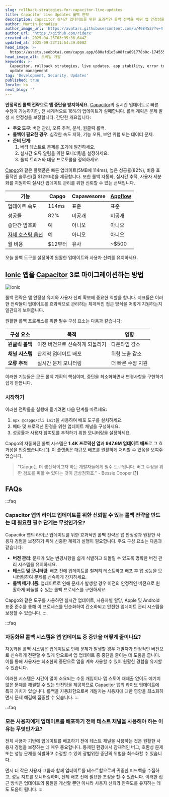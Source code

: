```yaml
---
slug: rollback-strategies-for-capacitor-live-updates
title: Capacitor Live Updates 롤백 전략
description: Capacitor 실시간 업데이트를 위한 효과적인 롤백 전략을 배워 앱 안정성을 보장하고 업데이트 중 사용자 중단을 최소화하세요.
author: Martin Donadieu
author_image_url: 'https://avatars.githubusercontent.com/u/4084527?v=4'
author_url: 'https://github.com/riderx'
created_at: 2025-04-25T03:35:36.644Z
updated_at: 2025-09-23T11:54:39.000Z
head_image: >-
  https://assets.seobotai.com/capgo.app/680afd1e5a08fca891778b0c-1745552174598.jpg
head_image_alt: 모바일 개발
keywords: >-
  Capacitor, rollback strategies, live updates, app stability, error tracking,
  update management
tag: 'Development, Security, Updates'
published: true
locale: ko
next_blog: ''
---
```

**안정적인 롤백 전략으로 앱 중단을 방지하세요.** [Capacitor](https://capacitorjs.com/)의 실시간 업데이트로 빠른 수정이 가능하지만, 전 세계적으로 18%의 업데이트가 실패합니다. 롤백 계획은 문제 발생 시 안정성을 보장합니다. 간단한 개요입니다:

-   **주요 도구**: 버전 관리, 오류 추적, 분석, 원클릭 롤백.
-   **롤백이 필요한 경우**: 심각한 속도 저하, 기능 오류, 보안 위험 또는 데이터 문제.
-   **준비 단계**:
    1.  베타 테스트로 문제를 조기에 발견하세요.
    2.  실시간 오류 알림을 위한 모니터링을 설정하세요.
    3.  롤백 트리거와 대응 프로토콜을 정의하세요.

[Capgo](https://capgo.app/)와 같은 플랫폼은 빠른 업데이트(5MB에 114ms), 높은 성공률(82%), 비용 효율적인 솔루션(월 $12부터)을 제공합니다. 또한 롤백 자동화, 실시간 추적, 사용자 세분화를 지원하여 실시간 업데이트 관리를 위한 신뢰할 수 있는 선택입니다.

| **기능** | **Capgo** | **Capawesome** | **[Appflow](https://ionic.io/appflow/)** |
| --- | --- | --- | --- |
| 업데이트 속도 | 114ms | 표준 | 표준 |
| 성공률 | 82% | 미공개 | 미공개 |
| 종단간 암호화 | 예 | 아니오 | 아니오 |
| [자체 호스팅 옵션](https://capgo.app/blog/self-hosted-capgo/) | 예 | 아니오 | 아니오 |
| 월 비용 | $12부터 | 유사 | ~$500 |

오늘 롤백 도구를 설정하여 원활한 업데이트와 사용자 신뢰를 유지하세요.

## [Ionic](https://ionicframework.com/) 앱을 [Capacitor](https://capacitorjs.com/) 3로 마이그레이션하는 방법

![Ionic](https://assets.seobotai.com/capgo.app/680afd1e5a08fca891778b0c/e144b5b930d9d793c665f9f08c6b1196.jpg)

롤백 전략은 앱 안정성 유지와 사용자 신뢰 확보에 중요한 역할을 합니다. 지표들은 이러한 전략들이 업데이트를 효과적으로 관리하는 체계적인 접근 방식을 어떻게 지원하는지 일관되게 보여줍니다.

원활한 롤백 프로세스를 위한 필수 구성 요소는 다음과 같습니다:

| 구성 요소 | 목적 | 영향 |
| --- | --- | --- |
| **원클릭 롤백** | 이전 버전으로 신속하게 되돌리기 | 다운타임 감소 |
| **채널 시스템** | 단계적 업데이트 배포 | 위험 노출 감소 |
| **오류 추적** | 실시간 문제 모니터링 | 더 빠른 수정 지원 |

이러한 기능들은 모든 롤백 계획의 핵심이며, 중단을 최소화하면서 변경사항을 구현하기 쉽게 만듭니다.

### 시작하기

이러한 전략들을 실행에 옮기려면 다음 단계를 따르세요:

1.  `npx @capgo/cli init`을 사용하여 배포 도구를 설치하세요.
2.  베타 및 프로덕션 환경을 위한 업데이트 채널을 구성하세요.
3.  성공률과 사용자 참여도를 추적하기 위한 모니터링을 설정하세요.

Capgo의 자동화된 롤백 시스템은 **1.4K 프로덕션 앱**과 **947.6M 업데이트 배포**로 그 효과성을 입증했습니다 [\[1\]](https://capgo.app/). 이 플랫폼은 대규모 배포를 원활하게 처리할 수 있음을 보여주었습니다.

> "Capgo는 더 생산적이고자 하는 개발자들에게 필수 도구입니다. 버그 수정을 위한 검토를 피할 수 있다는 것이 금상첨화죠." - Bessie Cooper [\[1\]](https://capgo.app/)

## FAQs

:::faq
### Capacitor 앱의 라이브 업데이트를 위한 신뢰할 수 있는 롤백 전략을 만드는 데 필요한 필수 단계는 무엇인가요?

Capacitor 앱의 라이브 업데이트를 위한 효과적인 롤백 전략은 앱 안정성과 원활한 사용자 경험을 보장하기 위해 신중한 계획과 실행이 필요합니다. 주요 구성 요소는 다음과 같습니다:

-   **버전 관리**: 문제가 있는 변경사항을 쉽게 식별하고 되돌릴 수 있도록 명확한 버전 관리 시스템을 유지하세요.
-   **테스트 및 모니터링**: 배포 전에 업데이트를 철저히 테스트하고 배포 후 앱 성능을 모니터링하여 문제를 신속하게 감지하세요.
-   **롤백 메커니즘**: 업데이트로 인해 문제가 발생할 경우 이전의 안정적인 버전으로 원활하게 되돌릴 수 있는 롤백 프로세스를 구현하세요.

Capgo와 같은 도구를 사용하면 실시간 업데이트, 사용자별 할당, Apple 및 Android 표준 준수를 통해 이 프로세스를 단순화하여 간소화되고 안전한 업데이트 관리 시스템을 보장할 수 있습니다.
:::

:::faq
### 자동화된 롤백 시스템은 앱 업데이트 중 중단을 어떻게 줄이나요?

자동화된 롤백 시스템은 업데이트로 인해 문제가 발생할 경우 개발자가 안정적인 버전으로 신속하게 전환할 수 있게 함으로써 앱 업데이트 중 중단을 줄이는 데 도움을 줍니다. 이를 통해 사용자는 최소한의 중단으로 앱을 계속 사용할 수 있어 원활한 경험을 유지할 수 있습니다.

이러한 시스템은 시간이 많이 소요되는 수동 개입이나 앱 스토어 재제출 없이도 예기치 않은 문제를 해결할 수 있는 안전망을 제공하므로 Capacitor 앱의 라이브 업데이트에 특히 가치가 있습니다. 롤백을 자동화함으로써 개발자는 사용자에 대한 영향을 최소화하면서 문제 해결에 집중할 수 있습니다.
:::

:::faq
### 모든 사용자에게 업데이트를 배포하기 전에 테스트 채널을 사용해야 하는 이유는 무엇인가요?

전체 사용자 기반에 업데이트를 배포하기 전에 테스트 채널을 사용하는 것은 원활한 사용자 경험을 보장하는 데 매우 중요합니다. 통제된 환경에서 잠재적인 버그, 호환성 문제 또는 성능 문제를 식별하고 수정할 수 있어 광범위한 중단의 위험을 최소화할 수 있습니다.

먼저 더 작은 사용자 그룹과 함께 업데이트를 테스트함으로써 귀중한 피드백을 수집하고, 성능 지표를 모니터링하며, 전체 배포 전에 필요한 조정을 할 수 있습니다. 이러한 접근 방식은 업데이트의 품질을 개선할 뿐만 아니라 사용자 신뢰와 만족도를 유지하는 데도 도움이 됩니다.
:::
